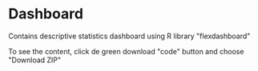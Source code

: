 # Dashboard
Contains descriptive statistics dashboard using R library "flexdashboard"

To see the content, click de green download "code" button and choose "Download ZIP"
